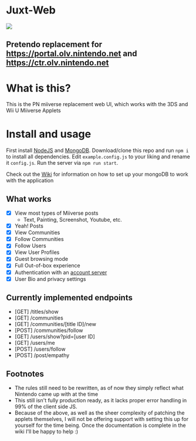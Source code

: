 # Juxt-Web

<p align="left">
    <a href="https://discord.gg/rxekqVJ" target="_blank">
        <img src="https://discordapp.com/api/guilds/408718485913468928/widget.png?style=banner3">
    </a>
</p>

## Pretendo replacement for https://portal.olv.nintendo.net and https://ctr.olv.nintendo.net

# What is this?
This is the PN miiverse replacement web UI, which works with the 3DS and Wii U Miiverse Applets


# Install and usage

First install [NodeJS](https://nodejs.org) and [MongoDB](https://mongodb.com). Download/clone this repo and run `npm i` to install all dependencies. Edit `example.config.js` to your liking and rename it `config.js`. Run the server via `npm run start`.

Check out the [Wiki](https://github.com/PretendoNetwork/juxt-web/wiki) for information on how to set up your mongoDB to work with the application

## What works
- [x] View most types of Miiverse posts
   * Text, Painting, Screenshot, Youtube, etc.
- [x] Yeah! Posts
- [x] View Communities
- [x] Follow Communities
- [x] Follow Users
- [x] View User Profiles
- [x] Guest browsing mode
- [x] Full Out-of-box experience
- [x] Authentication with an [account server](https://github.com/PretendoNetwork/account)
- [x] User Bio and privacy settings

## Currently implemented endpoints
 * [GET]  /titles/show
 * [GET]  /communities
 * [GET]  /communities/[title ID]/new
 * [POST] /communities/follow
 * [GET]  /users/show?pid=[user ID]
 * [GET]  /users/me
 * [POST] /users/follow
 * [POST] /post/empathy

## Footnotes

 * The rules still need to be rewritten, as of now they simply reflect what Nintendo came up with at the time
 * This still isn't fully production ready, as it lacks proper error handling in 99% of the client side JS.
 * Because of the above, as well as the sheer complexity of patching the applets themselves, I will not be offering support with setting this up for yourself for the time being. Once the documentation is complete in the wiki I'll be happy to help :)